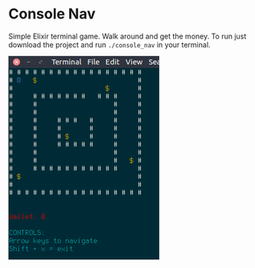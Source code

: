# Console Nav

Simple Elixir terminal game. Walk around and get the money. To run just download
the project and run `./console_nav` in your terminal.


![screenshot](screenshot.png)
